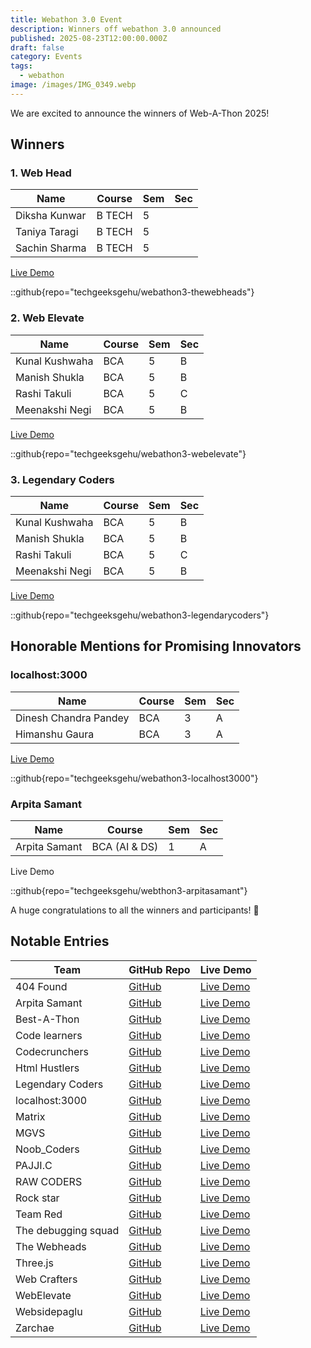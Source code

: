 ```yaml
---
title: Webathon 3.0 Event
description: Winners off webathon 3.0 announced
published: 2025-08-23T12:00:00.000Z
draft: false
category: Events
tags:
  - webathon
image: /images/IMG_0349.webp
---
```

We are excited to announce the winners of Web-A-Thon 2025!

## Winners

### 1\. Web Head

| Name | Course | Sem | Sec |
| --- | --- | --- | --- |
| Diksha Kunwar | B TECH | 5   |     |
| Taniya Taragi | B TECH | 5   |     |
| Sachin Sharma | B TECH | 5   |     |

[Live Demo](https://techgeeksgehu.github.io/webathon3-thewebheads/)

::github{repo="techgeeksgehu/webathon3-thewebheads"}

### 2\. Web Elevate

| Name | Course | Sem | Sec |
| --- | --- | --- | --- |
| Kunal Kushwaha | BCA | 5   | B   |
| Manish Shukla | BCA | 5   | B   |
| Rashi Takuli | BCA | 5   | C   |
| Meenakshi Negi | BCA | 5   | B   |

[Live Demo](https://techgeeksgehu.github.io/webathon3-webelevate/landing.html)

::github{repo="techgeeksgehu/webathon3-webelevate"}

### 3\. Legendary Coders

| Name | Course | Sem | Sec |
| --- | --- | --- | --- |
| Kunal Kushwaha | BCA | 5   | B   |
| Manish Shukla | BCA | 5   | B   |
| Rashi Takuli | BCA | 5   | C   |
| Meenakshi Negi | BCA | 5   | B   |

[Live Demo](https://webathon3-legendarycoders.vercel.app/)

::github{repo="techgeeksgehu/webathon3-legendarycoders"}

## Honorable Mentions for Promising Innovators

### localhost:3000

| Name | Course | Sem | Sec |
| --- | --- | --- | --- |
| Dinesh Chandra Pandey | BCA | 3   | A   |
| Himanshu Gaura | BCA | 3   | A   |

[Live Demo](https://webathon3-localhost3000.vercel.app/)

::github{repo="techgeeksgehu/webathon3-localhost3000"}

### Arpita Samant

| Name | Course | Sem | Sec |
| --- | --- | --- | --- |
| Arpita Samant | BCA (AI & DS) | 1   | A   |

Live Demo

::github{repo="techgeeksgehu/webthon3-arpitasamant"}

A huge congratulations to all the winners and participants! 🙌

## Notable Entries

| Team | GitHub Repo | Live Demo |
| --- | --- | --- |
| 404 Found | [GitHub](https://github.com/techgeeksgehu/webathon3-404found) | [Live Demo](https://saurav-s-mehta-07.github.io/Webathon3/) |
| Arpita Samant | [GitHub](https://github.com/techgeeksgehu/webathon3-arpitasamant) | [Live Demo](https://magnificent-sorbet-0eb7dd.netlify.app/) |
| Best-A-Thon | [GitHub](https://github.com/techgeeksgehu/webathon3-bestathon) | [Live Demo](https://timely-tarsier-ab03ac.netlify.app/) |
| Code learners | [GitHub](https://github.com/techgeeksgehu/webathon3-codelearners) | [Live Demo](https://shatakshi117.github.io/code-learners/) |
| Codecrunchers | [GitHub](https://github.com/techgeeksgehu/webathon3-codecrunchers) | [Live Demo](https://webthon3-o.vercel.app/) |
| Html Hustlers | [GitHub](https://github.com/techgeeksgehu/webathon3-htmlhustlers) | [Live Demo](https://bhanu-pathak.github.io/webathon_3.0/) |
| Legendary Coders | [GitHub](https://github.com/techgeeksgehu/webathon3-legendarycoders) | [Live Demo](https://tech-greeks.vercel.app/) |
| localhost:3000 | [GitHub](https://github.com/techgeeksgehu/webathon3-localhost3000) | [Live Demo](https://webathon-one.vercel.app/) |
| Matrix | [GitHub](https://github.com/techgeeksgehu/webathon3-matrix) | [Live Demo](https://lokesh9751.github.io/lokesh_web/) |
| MGVS | [GitHub](https://github.com/techgeeksgehu/webathon3-mgvs) | [Live Demo](https://dynamic-cajeta-3c2aa3.netlify.app/) |
| Noob\_Coders | [GitHub](https://github.com/techgeeksgehu/webathon3-noobcoders) | [Live Demo](https://harshit-kumar-07.github.io/Noob_Coders-project/) |
| PAJJI.C | [GitHub](https://github.com/techgeeksgehu/webathon3-pajjic) | [Live Demo](https://website-for-tech-fest.vercel.app/) |
| RAW CODERS | [GitHub](https://github.com/techgeeksgehu/webathon3-rawcoders) | [Live Demo](https://stellular-souffle-7d11e8.netlify.app/) |
| Rock star | [GitHub](https://github.com/techgeeksgehu/webathon3-rockstar) | [Live Demo](https://deepanshu123-gtm.github.io/rock-star/#gallery) |
| Team Red | [GitHub](https://github.com/techgeeksgehu/webathon3-teamred) | [Live Demo](https://kartik602.github.io/tech-fest/) |
| The debugging squad | [GitHub](https://github.com/techgeeksgehu/webathon3-thedebuggingsquad) | [Live Demo](https://vocal-mandazi-928150.netlify.app/) |
| The Webheads | [GitHub](https://github.com/techgeeksgehu/webathon3-thewebheads) | [Live Demo](https://dikshakunwar.github.io/webath/) |
| Three.js | [GitHub](https://github.com/techgeeksgehu/webathon3-threejs) | [Live Demo](https://webathon-dun.vercel.app/) |
| Web Crafters | [GitHub](https://github.com/techgeeksgehu/webathon3-webcrafters) | [Live Demo](https://neerajsingh-01.github.io/Web-crafters/) |
| WebElevate | [GitHub](https://github.com/techgeeksgehu/webathon3-webelevate) | [Live Demo](https://web-a-thon-3-0-delta.vercel.app/) |
| Websidepaglu | [GitHub](https://github.com/techgeeksgehu/webathon3-websidepaglu) | [Live Demo](https://tanujasharma000.github.io/weblearners/) |
| Zarchae | [GitHub](https://github.com/techgeeksgehu/webathon3-zarchae) | [Live Demo](https://hackathon1-cyan.vercel.app/) |